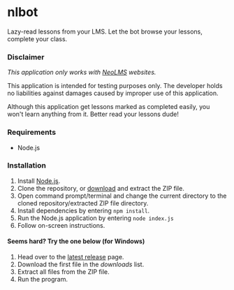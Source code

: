 # nlbot
Lazy-read lessons from your LMS. Let the bot browse your lessons, complete your class.

### Disclaimer
*This application only works with [NeoLMS](https://www.neolms.com/) websites.*

This application is intended for testing purposes only. The developer holds no liabilities against damages caused by improper use of this application.

Although this application get lessons marked as completed easily, you won't learn anything from it. Better read your lessons dude!

### Requirements
* Node.js

### Installation
1. Install [Node.js](https://nodejs.org/en/).
2. Clone the repository, or [download](https://github.com/pinodex/nlbot/archive/master.zip) and extract the ZIP file.
3. Open command prompt/terminal and change the current directory to the cloned repository/extracted ZIP file directory.
3. Install dependencies by entering `npm install`.
4. Run the Node.js application by entering `node index.js`
5. Follow on-screen instructions.

#### Seems hard? Try the one below (for Windows)
1. Head over to the [latest release](https://github.com/pinodex/nlbot/releases/latest) page.
2. Download the first file in the *downloads* list.
3. Extract all files from the ZIP file.
4. Run the program.